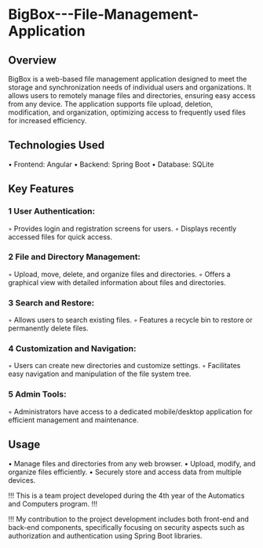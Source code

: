 # BigBox---File-Management-Application
## Overview
BigBox is a web-based file management application designed to meet the storage and
synchronization needs of individual users and organizations. It allows users to remotely manage
files and directories, ensuring easy access from any device. The application supports file
upload, deletion, modification, and organization, optimizing access to frequently used files for
increased efficiency.

## Technologies Used
• Frontend: Angular
• Backend: Spring Boot
• Database: SQLite

## Key Features
### 1 User Authentication:
◦ Provides login and registration screens for users.
◦ Displays recently accessed files for quick access.
### 2 File and Directory Management:
◦ Upload, move, delete, and organize files and directories.
◦ Offers a graphical view with detailed information about files and directories.
### 3 Search and Restore:
◦ Allows users to search existing files.
◦ Features a recycle bin to restore or permanently delete files.
### 4 Customization and Navigation:
◦ Users can create new directories and customize settings.
◦ Facilitates easy navigation and manipulation of the file system tree.
### 5 Admin Tools:
◦ Administrators have access to a dedicated mobile/desktop application for efficient
management and maintenance.

## Usage
• Manage files and directories from any web browser.
• Upload, modify, and organize files efficiently.
• Securely store and access data from multiple devices.

!!! This is a team project developed during the 4th year of the Automatics and Computers program. !!!

!!! My contribution to the project development includes both front-end and back-end components, specifically focusing on security aspects such as authorization and authentication using Spring Boot libraries.
